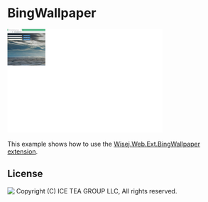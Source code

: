 BingWallpaper
====

<img src="../Support/Images/BingWallpaper.png" width="350" height="233">

This example shows how to use the [Wisej.Web.Ext.BingWallpaper extension](https://github.com/iceteagroup/wisej-extensions/tree/2.2/Wisej.Web.Ext.BingWallpaper).




License
-------
<img src="http://iceteagroup.com/wp-content/uploads/2017/01/Square-64x64-trasp.png" height="20" align="top"> Copyright (C) ICE TEA GROUP LLC, All rights reserved.
